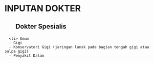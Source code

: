 # INPUTAN DOKTER
## <ul> Dokter Spesialis
      <li> Umum
      - Gigi
      - Konservatori Gigi (jaringan lunak pada bagian tengah gigi atau pulpa gigi)
      - Penyakit Dalam
